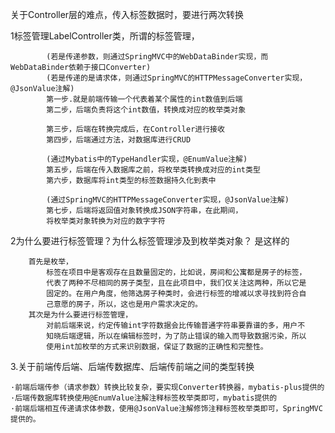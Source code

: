 关于Controller层的难点，传入标签数据时，要进行两次转换 

1标签管理LabelController类，所谓的标签管理，

            (若是传递参数，则通过SpringMVC中的WebDataBinder实现，而WebDataBinder依赖于接口Converter)
            (若是传递的是请求体，则通过SpringMVC的HTTPMessageConverter实现，@JsonValue注解)
            第一步.就是前端传输一个代表着某个属性的int数值到后端
            第二步，后端负责将这个int数值，转换成对应的枚举类对象
            
            第三步，后端在转换完成后，在Controller进行接收
            第四步，后端通过方法，对数据库进行CRUD

            (通过Mybatis中的TypeHandler实现，@EnumValue注解)
            第五步，后端在传入数据库之前，将枚举类转换成对应的int类型
            第六步，数据库将int类型的标签数据持久化到表中

            (通过SpringMVC的HTTPMessageConverter实现，@JsonValue注解)
            第七步，后端将返回值对象转换成JSON字符串，在此期间，
            将枚举类对象转换为对应的数字字符

2为什么要进行标签管理？为什么标签管理涉及到枚举类对象？
    是这样的

        首先是枚举，
            标签在项目中是客观存在且数量固定的，比如说，房间和公寓都是房子的标签，
            代表了两种不尽相同的房子类型，且在此项目中，我们仅关注这两种，所以它是
            固定的。在用户角度，他筛选房子种类时，会进行标签的增减以求寻找到符合自
            己意愿的房子，所以，这也是用户需求决定的。
        其次是为什么要进行标签管理，
            对前后端来说，约定传输int字符数据会比传输普通字符串要靠谱的多，用户不
            知晓后端逻辑，所以在编辑标签时，为了防止错误的输入而导致数据污染，所以
            使用int加枚举的方式来识别数据，保证了数据的正确性和完整性。

3.关于前端传后端、后端传数据库、后端传前端之间的类型转换

    ·前端后端传参（请求参数）转换比较复杂，要实现Converter转换器，mybatis-plus提供的
    ·后端传数据库转换使用@EnumValue注解注释标签枚举类即可，mybatis提供的
    ·前端后端相互传递请求体参数，使用@JsonValue注解修饰注释标签枚举类即可，SpringMVC提供的。